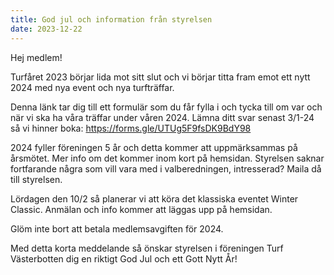 ```yaml
---
title: God jul och information från styrelsen
date: 2023-12-22
---
```


Hej medlem!

Turfåret 2023 börjar lida mot sitt slut och vi börjar titta fram emot ett nytt 2024 med nya event och nya turfträffar.

Denna länk tar dig till ett formulär som du får fylla i och tycka till om var och när vi ska ha våra träffar under våren 2024. Lämna ditt svar senast 3/1-24 så vi hinner boka: https://forms.gle/UTUg5F9fsDK9BdY98 

2024 fyller föreningen 5 år och detta kommer att uppmärksammas på årsmötet. Mer info om det kommer inom kort på hemsidan. Styrelsen saknar fortfarande några som vill vara med i valberedningen, intresserad? Maila då till styrelsen.

Lördagen den 10/2 så planerar vi att köra det klassiska eventet Winter Classic. Anmälan och info kommer att läggas upp på hemsidan.

Glöm inte bort att betala medlemsavgiften för 2024.

Med detta korta meddelande så önskar styrelsen i föreningen Turf Västerbotten dig en riktigt God Jul och ett Gott Nytt År! 